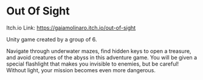 # Out Of Sight
Itch.io Link: https://gaiamolinaro.itch.io/out-of-sight

Unity game created by a group of 6.

Navigate through underwater mazes, find hidden keys to open a treasure, and avoid creatures of the abyss in this adventure game. You will be given a special flashlight that makes you invisible to enemies, but be careful! Without light, your mission becomes even more dangerous.

 
